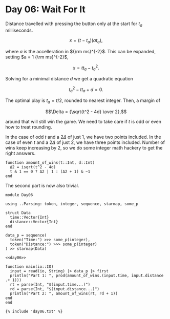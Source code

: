 # Day 06: Wait For It

Distance travelled with pressing the button only at the start for $t_a$ milliseconds.

$$x = (t - t_a) (a t_a),$$

where $a$ is the accelleration in ${\rm ms}^{-2}$. This can be expanded, setting $a = 1 {\rm ms}^{-2}$,

$$x = t t_a - t_a^2.$$

Solving for a minimal distance $d$ we get a quadratic equation

$$t_a^2 - t t_a + d = 0.$$

The optimal play is $t_a = t / 2$, rounded to nearest integer. Then, a margin of

$$\Delta = {\sqrt{t^2 - 4d} \over 2},$$

around that will still win the game. We need to take care if $t$ is odd or even how to treat rounding.

In the case of odd $t$ and a $2\Delta$ of just $1$, we have two points included. In the case of even $t$ and a $2\Delta$ of just $2$, we have three points included. Number of wins keep increasing by 2, so we do some integer math hackery to get the right answers.

``` {.julia #day06}
function amount_of_wins(t::Int, d::Int)
  Δ2 = isqrt(t^2 - 4d)
  t & 1 == 0 ? Δ2 | 1 : (Δ2 + 1) & ~1
end
```

The second part is now also trivial.

``` {.julia file=src/Day06.jl}
module Day06

using ..Parsing: token, integer, sequence, starmap, some_p

struct Data
  time::Vector{Int}
  distance::Vector{Int}
end

data_p = sequence(
  token("Time:") >>> some_p(integer),
  token("Distance:") >>> some_p(integer)
) >> starmap(Data)

<<day06>>

function main(io::IO)
  input = read(io, String) |> data_p |> first
  println("Part 1: ", prod(amount_of_wins.(input.time, input.distance .+ 1)))
  rt = parse(Int, "$(input.time...)")
  rd = parse(Int, "$(input.distance...)")
  println("Part 2: ", amount_of_wins(rt, rd + 1))
end
end
```

``` title="output day 6"
{% include 'day06.txt' %}
```

